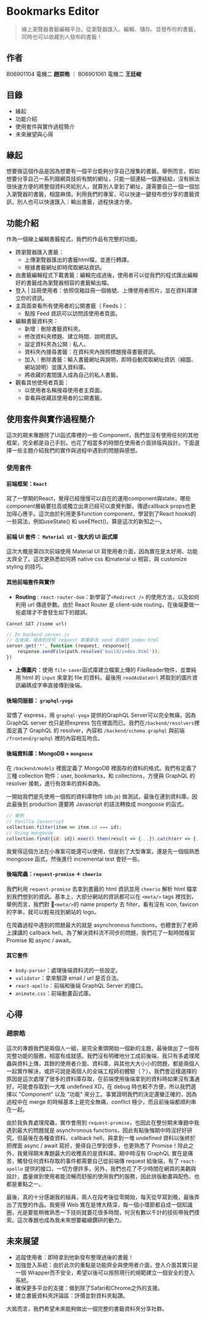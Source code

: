 # Bookmarks Editor
> 線上瀏覽器書籤編輯平台。從瀏覽器匯入、編輯、儲存、並發布你的書籤，同時也可以收藏別人發布的書籤！
## 作者
B06901104 電機二 **趙崇皓** ｜ B06901061 電機二 **王廷峻**
## 目錄
- 緣起
- 功能介紹
- 使用套件與實作過程簡介
- 未來展望與心得

## 緣起
想要做這個作品是因為想要有一個平台能夠分享自己搜集的書籤。舉例而言，假如想要分享自己一系列跟網頁技術有關的網址，只能一個連結一個連結給，沒有辦法很快速方便的將整個資料夾給別人，就算別人拿到了網址，還需要自己一個一個加入瀏覽器的書籤，相當麻煩。利用我們的專案，可以快速一鍵發布想分享的書籤資訊，別人也可以快速匯入｜輸出書籤，過程快速方便。
## 功能介紹
作為一個線上編輯書籤程式，我們的作品有完整的功能。

- 跨瀏覽器匯入書籤：
    - 上傳瀏覽器匯出的書籤html檔，並進行轉譯。
    - 根據書籤網址即時爬取網站資訊。
- 由書籤編輯程式下載書籤：編輯完成過後，使用者可以從我們的程式匯出編輯好的書籤成為瀏覽器相容的書籤輸出檔。
- 登入 | 註冊使用者：依照信箱註冊一個帳號、上傳使用者照片，並在資料庫建立你的資訊。
- 主頁面查看所有使用者的公開書籤（ Feeds ）：
    - 點按 Feed 資訊可以訪問該使用者頁面。
- 編輯書籤資料夾：
    - 新增｜刪除書籤資料夾。
    - 修改資料夾標題、建立時間、說明資訊。
    - 設定資料夾為公開｜私人。
    - 資料夾內搜尋書籤：在資料夾內按照標題搜尋書籤資訊。
    - 加入｜刪除書籤：輸入書籤網址與說明，即時自動爬取網址資訊（縮圖、網站說明）並匯入資料庫。
    - 將收藏的書間匯入成為自己的私人書籤。
- 觀看其他使用者頁面：
    - 以使用者名稱搜尋使用者主頁面。
    - 查看與收藏該使用者的公開書籤。

## 使用套件與實作過程簡介
這次的期末專題除了UI函式庫裡的一些 Component，我們並沒有使用任何的其他框架，完全都是自己手刻，也花了相當多的時間在使用者介面排版與設計。下面選擇一些主題介紹我們的實作與過程中遇到的問題與感想。
### 使用套件
#### 前端框架：`React`

寫了一學期的React，覺得已經慢慢可以自在的運用component與state，哪些component層級要拉高或獨立出來已經可以直覺判斷，傳遞callback props也更加得心應手。這次由於利用更多function component，學習到了React hooks的一些寫法，例如useState() 和 useEffect()，算是這次的新知之一。
#### 前端 UI 套件： `Material UI` - 強大的 UI 函式庫

這次大概是第四次前端使用 Material UI 寫使用者介面，因為實在是太好用、功能太齊全了。這次更熟悉如何將 native css 和material ui 相容，與 customize styling 的技巧。
#### 其他前端套件與實作
- **Routing** : `react-router-dom`：新學習了`<Redirect />` 的使用方法，以及如何利用 url 傳遞參數。由於 React Router 是 client-side routing，在後端要做一些處理才不會發生如下的錯誤。
```
Cannot GET /(some url)
```
```javascript 
// In backend server.js
// 在後端，接收到任何 request 都重新去 send 前端的 index.html
server.get('*', function (request, response){
    response.sendFile(path.resolve('build/index.html'));
})
```
- **上傳圖片**：使用 `file-saver`函式庫建立檔案上傳的 FileReader物件，並單純用 html 的 `input` 來拿到 file 的資料。最後用 `readAsDataUrl` 將取到的圖片資訊編碼成字串直接傳到後端。

#### 後端伺服器： `graphql-yoga`
習慣了 express，用 `graphql-yoga` 提供的GraphQL Server可以完全無痛，因為 GraphQL server 也只是把express 包在裡面而已。我們在`/backend/resolvers`裡面定義了 GraphQL 的  resolver，內容和 `/backend/schema.graphql` 與前端 `/frontend/graphql` 裡的內容相互吻合。

#### 後端資料庫：MongoDB + `mongoose`
在 `/backend/models` 裡面定義了 MongoDB 裡面存的資料的格式。我們有定義了三種 collection 物件：user, bookmarks，和 collections，方便與 GraphQL 的 resolver 接軌，進行有效率的資料查詢。

一開始我們是先使用一個假的資料庫物件 (db.js) 做測試，最後在連到資料庫。因此最後到 production 還要將 Javascript 的語法轉換成 mongoose 的函式。

```javascript
// 舉例
// Vanilla Javascript
collection.filter(item => item.id === id);
// Using mongoose
collection.find({id: id}).exec().then(result => {...}).catch(err => {...});

```
我覺得這個方法在小專案可能還可以使用，但是到了大型專案，還是先一個個熟悉 mongoose 函式，然後進行 incremental test 會好一些。

#### 後端**爬蟲**：`request-promise` ＋ `cheerio`
我們利用 `request-promise` 去拿到書籤的 html 資訊並用 `cheerio` 解析 html 檔拿到我們想到的資訊。基本上，大部分網站的資訊都可以在 `<meta/>` tags 裡找到，舉例而言，我們對 `<meta/>`的 name property 去 filter，看有沒有 icon, favicon 的字串，就可以輕易找到網站的 logo。
   
在爬蟲過程中遇到的問題最大的就是 asynchronous functions，也體會到了老師上課講的 callback hell。為了解決資料流不同步的問題，我們花了一點時間複習 Promise 和 async / await。

#### 其它套件
- `body-parser`：處理後端資料流的一些設定。
- `validator`：拿來驗證 email / url 是否合法。
- `react-apollo`：前端和後端 GraphQL Server 的接口。
- `animate.css`：前端動畫函式庫。

## 心得
### **趙崇皓**
這次的專題我們是兩個人一組，是完全重頭開始一個新的主題，最後做出了一個有完整功能的服務，相當有成就感。我們沒有明確地分工成前後端，我只有多處理爬蟲與資料上傳，其餘的使用者介面、資料庫，與其他大大小小的問題，都是兩個人一起實作解決，或許可說是兩個人的全端工程師初體驗（？）。我們會這樣選擇的原因是這次處理了很多的資料庫存取，在前端使用後端拿到的資料時如果沒有溝通好，可能會存取到一大堆 undefined XD，在 debug 時也較不方便，所以我們選擇以 "Component" 以及 "功能" 來分工。事實證明我們的決定還蠻正確的，因為過程中在 merge 的時候基本上是完全無痛，conflict 極少，而且前後端都順利串在一起。
   
由於我負責處理爬蟲，實作會用到 `request-promise`，也因此在整份期末專題中我遇到最大的問題就是 asynchronous functions，因此有點後悔期中時沒好好研究。但最後在各種查資料、callback hell，與拿到一堆 undefined 資料以後終於把裡面 async / await 寫好，覺得自己學到很多，也更熟悉了 Promise！除此之外，我覺得期末專題最大的收穫真的是資料庫。期中時沒有 GraphQL 實在是痛苦，觸發任何資料存取的事件都需要自己從前端傳 request 給後端，有了 `react-apollo` 提供的接口，一切方便許多。另外，我們也花了不少時間在網頁的美觀與設計，盡量做到使用者能流暢而舒服的使用我們的服務，因此排版動畫與配色、也都是重點之一。
   
最後，真的十分感謝我的組員，兩人在段考後從零開始，每天從早寫到晚，最後弄出了完整的作品。我覺得 Web 實在是博大精深，每一個小環節都自成一個知識圈，光是要能稍微熟悉一下技術就要花很多時間，何況有數以千計的技術帶我們摸索。這次專題也成為我未來想要繼續鑽研的動力。
  

## 未來展望
- 追蹤使用者：即時拿到他新發布整理過後的書籤！
- 加強登入系統：由於此次的重點是功能齊全與使用者介面，登入介面其實只是一個 Wrapper而不安全，希望以後可以按照現行的規範建立一個安全的登入系統。
- 確保更多平台的支援：做到除了Safari和Chrome之外的支援。
- 建立書籤資料夾評論區：評價並對資料夾點讚。

大抵而言，我們希望未來能夠做出一個完整的書籤資料夾分享社群。